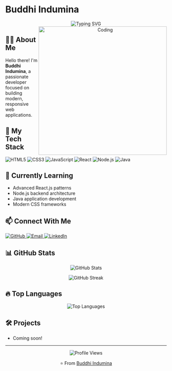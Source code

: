 # Buddhi Indumina

<div align="center">
  <img src="https://readme-typing-svg.demolab.com?font=Fira+Code&size=28&duration=3000&pause=1000&color=2C98F0&center=true&vCenter=true&width=600&lines=Welcome+to+Buddhi+Indumina's+Profile;Web+Developer+%26+Software+Engineer;Always+Learning+%26+Creating" alt="Typing SVG" />
</div>

<div align="center">
  <img align="right" alt="Coding" width="400" src="https://cdn.dribbble.com/users/1162077/screenshots/3848914/programmer.gif">
</div>

## 👨‍💻 About Me
Hello there! I'm **Buddhi Indumina**, a passionate developer focused on building modern, responsive web applications.

## 🚀 My Tech Stack
<p>
  <img src="https://img.shields.io/badge/HTML5-E34F26?style=for-the-badge&logo=html5&logoColor=white" alt="HTML5" />
  <img src="https://img.shields.io/badge/CSS3-1572B6?style=for-the-badge&logo=css3&logoColor=white" alt="CSS3" />
  <img src="https://img.shields.io/badge/JavaScript-F7DF1E?style=for-the-badge&logo=javascript&logoColor=black" alt="JavaScript" />
  <img src="https://img.shields.io/badge/React-20232A?style=for-the-badge&logo=react&logoColor=61DAFB" alt="React" />
  <img src="https://img.shields.io/badge/Node.js-339933?style=for-the-badge&logo=nodedotjs&logoColor=white" alt="Node.js" />
  <img src="https://img.shields.io/badge/Java-ED8B00?style=for-the-badge&logo=openjdk&logoColor=white" alt="Java" />
</p>

## 🌱 Currently Learning
- Advanced React.js patterns
- Node.js backend architecture
- Java application development
- Modern CSS frameworks

## 📫 Connect With Me
<p>
  <a href="https://github.com/buddhi-indumina" target="_blank">
    <img src="https://img.shields.io/badge/GitHub-100000?style=for-the-badge&logo=github&logoColor=white" alt="GitHub" />
  </a>
  <a href="mailto:your-email@example.com" target="_blank">
    <img src="https://img.shields.io/badge/Email-D14836?style=for-the-badge&logo=gmail&logoColor=white" alt="Email" />
  </a>
  <a href="https://linkedin.com/in/your-linkedin" target="_blank">
    <img src="https://img.shields.io/badge/LinkedIn-0077B5?style=for-the-badge&logo=linkedin&logoColor=white" alt="LinkedIn" />
  </a>
</p>

## 📊 GitHub Stats
<p align="center">
  <img src="https://github-readme-stats.vercel.app/api?username=buddhi-indumina&show_icons=true&theme=tokyonight" alt="GitHub Stats" />
</p>
<p align="center">
  <img src="https://github-readme-streak-stats.herokuapp.com/?user=buddhi-indumina&theme=tokyonight" alt="GitHub Streak" />
</p>

## 🔥 Top Languages
<p align="center">
  <img src="https://github-readme-stats.vercel.app/api/top-langs/?username=buddhi-indumina&layout=compact&theme=tokyonight" alt="Top Languages" />
</p>

## 🛠️ Projects
- Coming soon!

---

<div align="center">
  <img src="https://komarev.com/ghpvc/?username=buddhi-indumina&color=blue&style=flat-square&label=Profile+Views" alt="Profile Views" />
  <p>⭐️ From <a href="https://github.com/buddhi-indumina">Buddhi Indumina</a></p>
</div>
